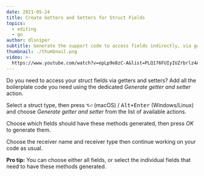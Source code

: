 ```yaml
---
date: 2021-05-24
title: Create Getters and Setters for Struct Fields
topics:
  - editing
  - go
author: dlsniper
subtitle: Generate the support code to access fields indirectly, via getters and setters
thumbnail: ./thumbnail.png
video: >-
  https://www.youtube.com/watch?v=epLp9e8zC-A&list=PLQ176FUIyIUZrbrlz4AY1V8VzBJKZyVlW&index=40
---
```


Do you need to access your struct fields via getters and setters? Add all the boilerplate code you need using the dedicated _Generate getter and setter_ action.

Select a struct type, then press <kbd>⌥⏎</kbd> (macOS) / <kbd>Alt+Enter</kbd> (Windows/Linux) and choose _Generate getter and setter_ from the list of available actions.

Choose which fields should have these methods generated, then press _OK_ to generate them.

Choose the receiver name and receiver type then continue working on your code as usual.

**Pro tip:** You can choose either all fields, or select the individual fields that need to have these methods generated.
